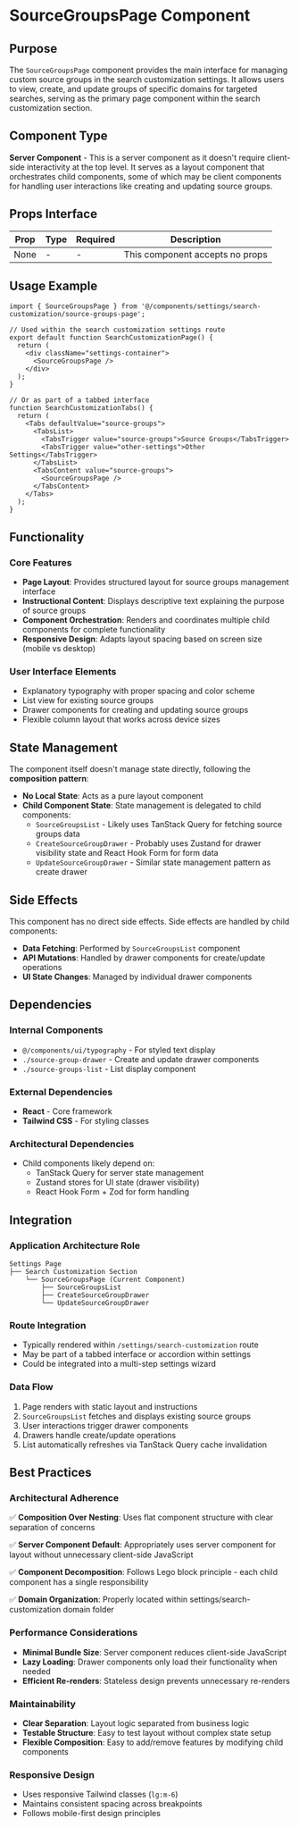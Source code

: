 # SourceGroupsPage Component

## Purpose

The `SourceGroupsPage` component provides the main interface for managing custom source groups in the search customization settings. It allows users to view, create, and update groups of specific domains for targeted searches, serving as the primary page component within the search customization section.

## Component Type

**Server Component** - This is a server component as it doesn't require client-side interactivity at the top level. It serves as a layout component that orchestrates child components, some of which may be client components for handling user interactions like creating and updating source groups.

## Props Interface

| Prop | Type | Required | Description |
|------|------|----------|-------------|
| None | - | - | This component accepts no props |

## Usage Example

```tsx
import { SourceGroupsPage } from '@/components/settings/search-customization/source-groups-page';

// Used within the search customization settings route
export default function SearchCustomizationPage() {
  return (
    <div className="settings-container">
      <SourceGroupsPage />
    </div>
  );
}

// Or as part of a tabbed interface
function SearchCustomizationTabs() {
  return (
    <Tabs defaultValue="source-groups">
      <TabsList>
        <TabsTrigger value="source-groups">Source Groups</TabsTrigger>
        <TabsTrigger value="other-settings">Other Settings</TabsTrigger>
      </TabsList>
      <TabsContent value="source-groups">
        <SourceGroupsPage />
      </TabsContent>
    </Tabs>
  );
}
```

## Functionality

### Core Features
- **Page Layout**: Provides structured layout for source groups management interface
- **Instructional Content**: Displays descriptive text explaining the purpose of source groups
- **Component Orchestration**: Renders and coordinates multiple child components for complete functionality
- **Responsive Design**: Adapts layout spacing based on screen size (mobile vs desktop)

### User Interface Elements
- Explanatory typography with proper spacing and color scheme
- List view for existing source groups
- Drawer components for creating and updating source groups
- Flexible column layout that works across device sizes

## State Management

The component itself doesn't manage state directly, following the **composition pattern**:

- **No Local State**: Acts as a pure layout component
- **Child Component State**: State management is delegated to child components:
  - `SourceGroupsList` - Likely uses TanStack Query for fetching source groups data
  - `CreateSourceGroupDrawer` - Probably uses Zustand for drawer visibility state and React Hook Form for form data
  - `UpdateSourceGroupDrawer` - Similar state management pattern as create drawer

## Side Effects

This component has no direct side effects. Side effects are handled by child components:

- **Data Fetching**: Performed by `SourceGroupsList` component
- **API Mutations**: Handled by drawer components for create/update operations
- **UI State Changes**: Managed by individual drawer components

## Dependencies

### Internal Components
- `@/components/ui/typography` - For styled text display
- `./source-group-drawer` - Create and update drawer components
- `./source-groups-list` - List display component

### External Dependencies
- **React** - Core framework
- **Tailwind CSS** - For styling classes

### Architectural Dependencies
- Child components likely depend on:
  - TanStack Query for server state management
  - Zustand stores for UI state (drawer visibility)
  - React Hook Form + Zod for form handling

## Integration

### Application Architecture Role
```
Settings Page
├── Search Customization Section
    └── SourceGroupsPage (Current Component)
        ├── SourceGroupsList
        ├── CreateSourceGroupDrawer
        └── UpdateSourceGroupDrawer
```

### Route Integration
- Typically rendered within `/settings/search-customization` route
- May be part of a tabbed interface or accordion within settings
- Could be integrated into a multi-step settings wizard

### Data Flow
1. Page renders with static layout and instructions
2. `SourceGroupsList` fetches and displays existing source groups
3. User interactions trigger drawer components
4. Drawers handle create/update operations
5. List automatically refreshes via TanStack Query cache invalidation

## Best Practices

### Architectural Adherence
✅ **Composition Over Nesting**: Uses flat component structure with clear separation of concerns

✅ **Server Component Default**: Appropriately uses server component for layout without unnecessary client-side JavaScript

✅ **Component Decomposition**: Follows Lego block principle - each child component has a single responsibility

✅ **Domain Organization**: Properly located within settings/search-customization domain folder

### Performance Considerations
- **Minimal Bundle Size**: Server component reduces client-side JavaScript
- **Lazy Loading**: Drawer components only load their functionality when needed
- **Efficient Re-renders**: Stateless design prevents unnecessary re-renders

### Maintainability
- **Clear Separation**: Layout logic separated from business logic
- **Testable Structure**: Easy to test layout without complex state setup
- **Flexible Composition**: Easy to add/remove features by modifying child components

### Responsive Design
- Uses responsive Tailwind classes (`lg:m-6`)
- Maintains consistent spacing across breakpoints
- Follows mobile-first design principles